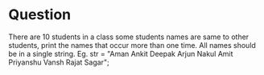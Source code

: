 # Question

There are 10 students in a class some students names are same to other students,
print the names that occur more than one time. All names should be in a single string.
Eg. str = "Aman Ankit Deepak Arjun Nakul Amit Priyanshu Vansh Rajat Sagar";